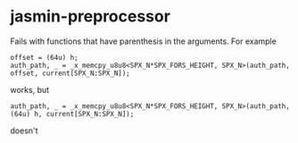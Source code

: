 # jasmin-preprocessor

Fails with functions that have parenthesis in the arguments. For example

```
offset = (64u) h;
auth_path, _ = _x_memcpy_u8u8<SPX_N*SPX_FORS_HEIGHT, SPX_N>(auth_path, offset, current[SPX_N:SPX_N]);
```

works, but

```
auth_path, _ = _x_memcpy_u8u8<SPX_N*SPX_FORS_HEIGHT, SPX_N>(auth_path, (64u) h, current[SPX_N:SPX_N]);
```

doesn't
